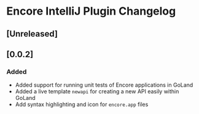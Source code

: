<!-- Keep a Changelog guide -> https://keepachangelog.com -->

# Encore IntelliJ Plugin Changelog

## [Unreleased]

## [0.0.2]
### Added
- Added support for running unit tests of Encore applications in GoLand
- Added a live template `newapi` for creating a new API easily within GoLand
- Add syntax highlighting and icon for `encore.app` files

